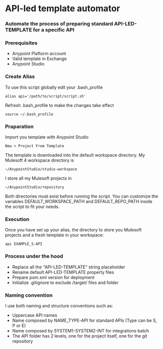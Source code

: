 # API-led template automator

### Automate the process of preparing standard API-LED-TEMPLATE for a specific API

### Prerequisites
- Anypoint Plaftorm account
- Valid template in Exchange
- Anypoint Studio

### Create Alias
To use this script globally edit your .bash_profile
``` 
alias api='/path/to/script/script.sh'
```
Refresh .bash_profile to make the changes take effect
``` 
source ~/.bash_profile
```

### Praparation
Import you template with Anypoint Studio 
``` 
New > Project From Template
```

The template is downloaded into the default workspace directory.
My Mulesoft 4 workspace directory is
``` 
~/AnypointStudio/studio-workspace
```

I store all my Mulesoft projects in
``` 
~/AnypointStudio/repository
```
Both directories must exist before running the script. 
You can customize the variables DEFAULT_WORKSPACE_PATH and DEFAULT_REPO_PATH inside the script to fit your needs.

### Execution
Once you have set up your alias, the directory to store you Mulesoft projects and a fresh template in your workspace:
``` 
api EXAMPLE_S-API
```

### Process under the hood
- Replace all the "API-LED-TEMPLATE" string placeholder
- Rename default API-LED-TEMPLATE property files
- Prepare pom.xml version for deployment
- Initialize .gitignore to exclude /target/ files and folder

### Naming convention
I use both naming and structure conventions such as:
- Uppercase API names
- Name composed by NAME_TYPE-API for standard APIs (Type can be S, P or E)
- Name composed by SYSTEM1-SYSTEM2-INT for integrations batch
- The API folder has 2 levels, one for the project itself, one for the git repository
